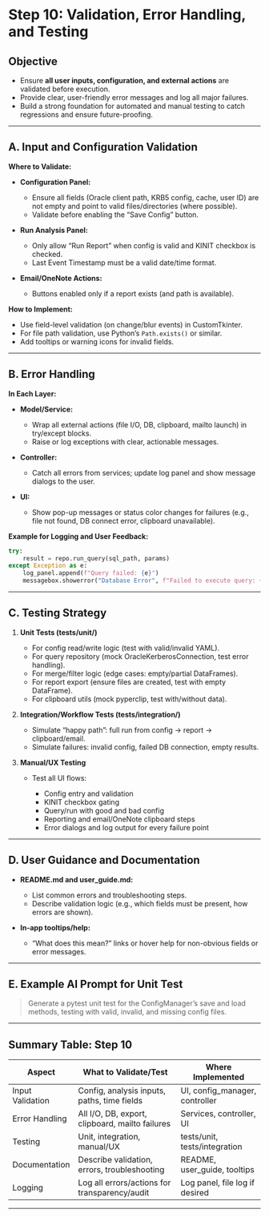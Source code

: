 # **Step 10: Validation, Error Handling, and Testing**

## **Objective**

* Ensure **all user inputs, configuration, and external actions** are validated before execution.
* Provide clear, user-friendly error messages and log all major failures.
* Build a strong foundation for automated and manual testing to catch regressions and ensure future-proofing.

---

## **A. Input and Configuration Validation**

**Where to Validate:**

* **Configuration Panel:**

  * Ensure all fields (Oracle client path, KRB5 config, cache, user ID) are not empty and point to valid files/directories (where possible).
  * Validate before enabling the “Save Config” button.
* **Run Analysis Panel:**

  * Only allow “Run Report” when config is valid and KINIT checkbox is checked.
  * Last Event Timestamp must be a valid date/time format.
* **Email/OneNote Actions:**

  * Buttons enabled only if a report exists (and path is available).

**How to Implement:**

* Use field-level validation (on change/blur events) in CustomTkinter.
* For file path validation, use Python’s `Path.exists()` or similar.
* Add tooltips or warning icons for invalid fields.

---

## **B. Error Handling**

**In Each Layer:**

* **Model/Service:**

  * Wrap all external actions (file I/O, DB, clipboard, mailto launch) in try/except blocks.
  * Raise or log exceptions with clear, actionable messages.
* **Controller:**

  * Catch all errors from services; update log panel and show message dialogs to the user.
* **UI:**

  * Show pop-up messages or status color changes for failures (e.g., file not found, DB connect error, clipboard unavailable).

**Example for Logging and User Feedback:**

```python
try:
    result = repo.run_query(sql_path, params)
except Exception as e:
    log_panel.append(f"Query failed: {e}")
    messagebox.showerror("Database Error", f"Failed to execute query: {e}")
```

---

## **C. Testing Strategy**

1. **Unit Tests (tests/unit/)**

   * For config read/write logic (test with valid/invalid YAML).
   * For query repository (mock OracleKerberosConnection, test error handling).
   * For merge/filter logic (edge cases: empty/partial DataFrames).
   * For report export (ensure files are created, test with empty DataFrame).
   * For clipboard utils (mock pyperclip, test with/without data).

2. **Integration/Workflow Tests (tests/integration/)**

   * Simulate “happy path”: full run from config → report → clipboard/email.
   * Simulate failures: invalid config, failed DB connection, empty results.

3. **Manual/UX Testing**

   * Test all UI flows:

     * Config entry and validation
     * KINIT checkbox gating
     * Query/run with good and bad config
     * Reporting and email/OneNote clipboard steps
     * Error dialogs and log output for every failure point

---

## **D. User Guidance and Documentation**

* **README.md and user\_guide.md:**

  * List common errors and troubleshooting steps.
  * Describe validation logic (e.g., which fields must be present, how errors are shown).
* **In-app tooltips/help:**

  * “What does this mean?” links or hover help for non-obvious fields or error messages.

---

## **E. Example AI Prompt for Unit Test**

> Generate a pytest unit test for the ConfigManager’s save and load methods, testing with valid, invalid, and missing config files.

---

## **Summary Table: Step 10**

| Aspect           | What to Validate/Test                           | Where Implemented               |
| ---------------- | ----------------------------------------------- | ------------------------------- |
| Input Validation | Config, analysis inputs, paths, time fields     | UI, config\_manager, controller |
| Error Handling   | All I/O, DB, export, clipboard, mailto failures | Services, controller, UI        |
| Testing          | Unit, integration, manual/UX                    | tests/unit, tests/integration   |
| Documentation    | Describe validation, errors, troubleshooting    | README, user\_guide, tooltips   |
| Logging          | Log all errors/actions for transparency/audit   | Log panel, file log if desired  |

---
